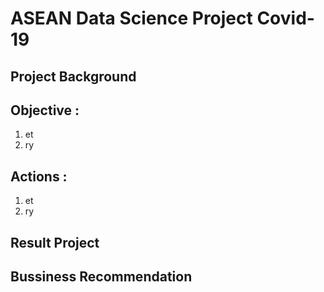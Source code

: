 # **ASEAN Data Science Project Covid-19**

## Project Background

## Objective :
1. et
2. ry
   
## Actions :
1. et
2. ry

## Result Project

## Bussiness Recommendation
